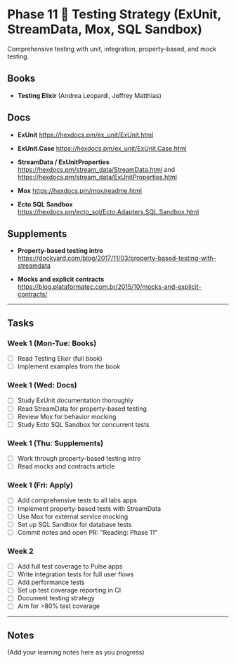 # Phase 11  Testing Strategy (ExUnit, StreamData, Mox, SQL Sandbox)

Comprehensive testing with unit, integration, property-based, and mock testing.

## Books
- **Testing Elixir** (Andrea Leopardi, Jeffrey Matthias)

## Docs
- **ExUnit**
  https://hexdocs.pm/ex_unit/ExUnit.html

- **ExUnit.Case**
  https://hexdocs.pm/ex_unit/ExUnit.Case.html

- **StreamData / ExUnitProperties**
  https://hexdocs.pm/stream_data/StreamData.html and https://hexdocs.pm/stream_data/ExUnitProperties.html

- **Mox**
  https://hexdocs.pm/mox/readme.html

- **Ecto SQL Sandbox**
  https://hexdocs.pm/ecto_sql/Ecto.Adapters.SQL.Sandbox.html

## Supplements
- **Property-based testing intro**
  https://dockyard.com/blog/2017/11/03/property-based-testing-with-streamdata

- **Mocks and explicit contracts**
  https://blog.plataformatec.com.br/2015/10/mocks-and-explicit-contracts/

---

## Tasks

### Week 1 (Mon-Tue: Books)
- [ ] Read Testing Elixir (full book)
- [ ] Implement examples from the book

### Week 1 (Wed: Docs)
- [ ] Study ExUnit documentation thoroughly
- [ ] Read StreamData for property-based testing
- [ ] Review Mox for behavior mocking
- [ ] Study Ecto SQL Sandbox for concurrent tests

### Week 1 (Thu: Supplements)
- [ ] Work through property-based testing intro
- [ ] Read mocks and contracts article

### Week 1 (Fri: Apply)
- [ ] Add comprehensive tests to all labs apps
- [ ] Implement property-based tests with StreamData
- [ ] Use Mox for external service mocking
- [ ] Set up SQL Sandbox for database tests
- [ ] Commit notes and open PR: "Reading: Phase 11"

### Week 2
- [ ] Add full test coverage to Pulse apps
- [ ] Write integration tests for full user flows
- [ ] Add performance tests
- [ ] Set up test coverage reporting in CI
- [ ] Document testing strategy
- [ ] Aim for >80% test coverage

---

## Notes

(Add your learning notes here as you progress)
